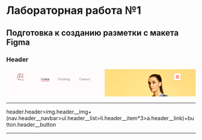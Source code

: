 # Лабораторная работа №1 

## Подготовка к созданию разметки с макета Figma

### Header 
![Header](/1image.png)

---

header.header>img.header__img+(nav.header__navbar>ul.header__list>li.header__item*3>a.header__link)+button.header__button

---